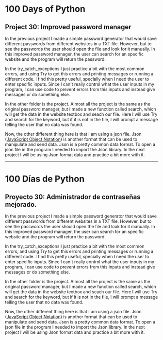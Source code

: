 # 100 Days of Python
## Project 30: Improved password manager

In the previous project I made a simple password generator that would save different passwords from different websites in a TXT file. However, but to see the passwords the user should open the file and look for it manually. In this improved password manager, the user can search for an specific website and the program will return the password.

In the try_catch_exceptions I just practice a bit with the most common errors, and using Try to get this errors and printing messages or running a different code. I find this pretty useful, specially when I need the user to enter specific inputs. Since I can't really control what the user inputs in my program, I can use code to prevent errors from this inputs and instead give messages or do something else.

In the other folder is the project. Almost all the project is the same as the original password manager, but I made a new function called search, which will get the data in the website textbox and seach our file. Here I will use Try and search for the keyword, but if it is not in the file, I will prompt a message telling the user that no data was found.

Now, the other different thing here is that I am using a json file. Json ([JavaScript Object Notation](https://en.wikipedia.org/wiki/JSON)) is another format that can be used to manipulate and send data. Json is a pretty common data format. To open a json file in the program I needed to import the Json library. In the next project I will be using Json format data and practice a bit more with it.

---------------------------------------------------------------------------------------------------------------------------------------------------------------------------------

# 100 Días de Python
## Proyecto 30: Administrador de contraseñas mejorado.

In the previous project I made a simple password generator that would save different passwords from different websites in a TXT file. However, but to see the passwords the user should open the file and look for it manually. In this improved password manager, the user can search for an specific website and the program will return the password.

In the try_catch_exceptions I just practice a bit with the most common errors, and using Try to get this errors and printing messages or running a different code. I find this pretty useful, specially when I need the user to enter specific inputs. Since I can't really control what the user inputs in my program, I can use code to prevent errors from this inputs and instead give messages or do something else.

In the other folder is the project. Almost all the project is the same as the original password manager, but I made a new function called search, which will get the data in the website textbox and seach our file. Here I will use Try and search for the keyword, but if it is not in the file, I will prompt a message telling the user that no data was found.

Now, the other different thing here is that I am using a json file. Json ([JavaScript Object Notation](https://en.wikipedia.org/wiki/JSON)) is another format that can be used to manipulate and send data. Json is a pretty common data format. To open a json file in the program I needed to import the Json library. In the next project I will be using Json format data and practice a bit more with it.

